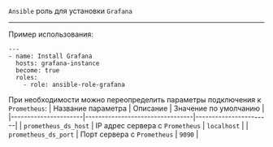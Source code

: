 `Ansible` роль для установки `Grafana`

------------
Пример использования:

```
---
- name: Install Grafana
  hosts: grafana-instance
  become: true
  roles:
    - role: ansible-role-grafana

```
При необходимости можно переопределить параметры подключения к `Prometheus`:
| Название параметра   | Описание                        | Значение по умолчанию |
|----------------------|---------------------------------|-----------------------|
| `prometheus_ds_host` | IP адрес сервера с `Prometheus` | `localhost`           |
| `prometheus_ds_port` | Порт сервера с `Prometheus`     | `9090`                |



